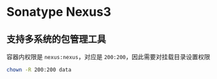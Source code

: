 # Sonatype Nexus3

## 支持多系统的包管理工具

容器内权限是 `nexus:nexus`，对应是 `200:200`，因此需要对挂载目录设置权限

```bash
chown -R 200:200 data
```
